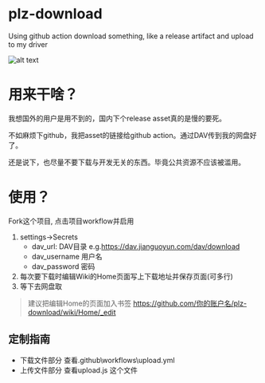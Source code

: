 # plz-download
Using github action download something, like a release artifact and upload to my driver

![alt text](https://raw.githubusercontent.com/ame-yu/plz-download/master/docs/preview.gif)

# 用来干啥？
我想国外的用户是用不到的，国内下个release asset真的是慢的要死。

不如麻烦下github，我把asset的链接给github action。通过DAV传到我的网盘好了。

还是说下，也尽量不要下载与开发无关的东西。毕竟公共资源不应该被滥用。

# 使用？
Fork这个项目, 点击项目workflow并启用
1. settings->Secrets 
    - dav_url: DAV目录 e.g.https://dav.jianguoyun.com/dav/download
    - dav_username 用户名
    - dav_password 密码
2. 每次要下载时编辑Wiki的Home页面写上下载地址并保存页面(可多行)
3. 等下去网盘取

> 建议把编辑Home的页面加入书签 https://github.com/你的账户名/plz-download/wiki/Home/_edit

## 定制指南
- 下载文件部分 查看.github\workflows\upload.yml 
- 上传文件部分 查看upload.js 这个文件
